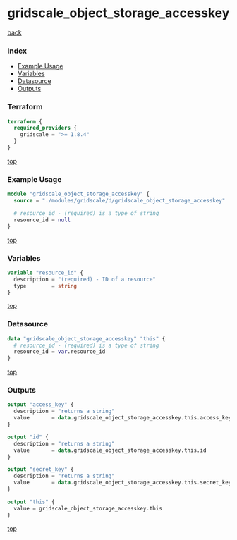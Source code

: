 # gridscale_object_storage_accesskey

[back](../gridscale.md)

### Index

- [Example Usage](#example-usage)
- [Variables](#variables)
- [Datasource](#datasource)
- [Outputs](#outputs)

### Terraform

```terraform
terraform {
  required_providers {
    gridscale = ">= 1.8.4"
  }
}
```

[top](#index)

### Example Usage

```terraform
module "gridscale_object_storage_accesskey" {
  source = "./modules/gridscale/d/gridscale_object_storage_accesskey"

  # resource_id - (required) is a type of string
  resource_id = null
}
```

[top](#index)

### Variables

```terraform
variable "resource_id" {
  description = "(required) - ID of a resource"
  type        = string
}
```

[top](#index)

### Datasource

```terraform
data "gridscale_object_storage_accesskey" "this" {
  # resource_id - (required) is a type of string
  resource_id = var.resource_id
}
```

[top](#index)

### Outputs

```terraform
output "access_key" {
  description = "returns a string"
  value       = data.gridscale_object_storage_accesskey.this.access_key
}

output "id" {
  description = "returns a string"
  value       = data.gridscale_object_storage_accesskey.this.id
}

output "secret_key" {
  description = "returns a string"
  value       = data.gridscale_object_storage_accesskey.this.secret_key
}

output "this" {
  value = gridscale_object_storage_accesskey.this
}
```

[top](#index)
